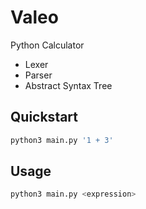 # Valeo

Python Calculator

- Lexer
- Parser
- Abstract Syntax Tree

## Quickstart

```bash
python3 main.py '1 + 3'
```

## Usage

```bash
python3 main.py <expression>
```
